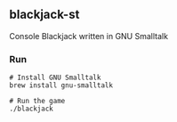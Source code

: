 ## blackjack-st

Console Blackjack written in GNU Smalltalk

### Run

    # Install GNU Smalltalk
    brew install gnu-smalltalk

    # Run the game
    ./blackjack
